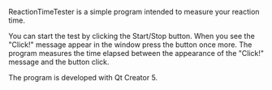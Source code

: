 ReactionTimeTester is a simple program intended to measure your reaction time.

You can start the test by clicking the Start/Stop button.
When you see the "Click!" message appear in the window press the button once more.
The program measures the time elapsed between the appearance of the "Click!" message and the button click.

The program is developed with Qt Creator 5.
